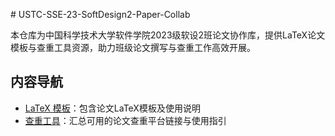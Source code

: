 \# USTC-SSE-23-SoftDesign2-Paper-Collab 

本仓库为中国科学技术大学软件学院2023级软设2班论文协作库，提供LaTeX论文模板与查重工具资源，助力班级论文撰写与查重工作高效开展。 

## 内容导航 

- [LaTeX 模板](./latex-template/)：包含论文LaTeX模板及使用说明 
- [查重工具](./plagiarism-tools/)：汇总可用的论文查重平台链接与使用指引
